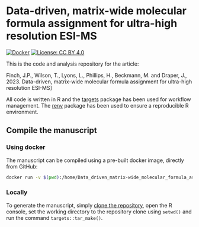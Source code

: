 # Data-driven, matrix-wide molecular formula assignment for ultra-high resolution ESI-MS

[![Docker](https://github.com/jasenfinch/Data_driven_matrix-wide_molecular_formula_assignment_for_high_resolution_ESI-MS/workflows/Docker/badge.svg)](https://github.com/jasenfinch/Data_driven_matrix-wide_molecular_formula_assignment_for_high_resolution_ESI-MS/actions)
[![License: CC BY 4.0](https://img.shields.io/badge/License-CC_BY_4.0-lightgrey.svg)](https://creativecommons.org/licenses/by/4.0/)

This is the code and analysis repository for the article:

Finch, J.P., Wilson, T., Lyons, L., Phillips, H., Beckmann, M. and Draper, J., 2023. Data-driven, matrix-wide molecular formula assignment for ultra-high resolution ESI-MS]

All code is written in R and the [targets](https://docs.ropensci.org/targets/) package has been used for workflow management.
The [renv](https://github.com/rstudio/renv) package has been used to ensure a reproducible R environment.

## Compile the manuscript

### Using docker

The manuscript can be compiled using a pre-built docker image, directly from GitHub:

``` sh
docker run -v $(pwd):/home/Data_driven_matrix-wide_molecular_formula_assignment_for_high_resolution_ESI-MS ghcr.io/jasenfinch/molecular-formula-assignment:latest
```

### Locally

To generate the manuscript, simply [clone the repository](https://git-scm.com/book/en/v2/Git-Basics-Getting-a-Git-Repository), open the R console, set the working directory to the repository clone using `setwd()` and run the command `targets::tar_make()`.
